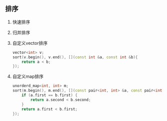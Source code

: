 ## 排序

1. 快速排序

2. 归并排序

3. 自定义vector排序

   ```c++
   vector<int> v;
   sort(v.begin(), v.end(), [](const int &a, const int &b){
       return a < b;
   });
   ```

4. 自定义map排序

   ```c++
   unorderd_map<int, int> m;
   sort(m.begin(), m.end(), [](const pair<int, int> &a, const pair<int, int> &b) {
       if (a.first == b.first) {
           return a.second < b.second;
       }
       return a.first < b.first;
   });
   ```

   
